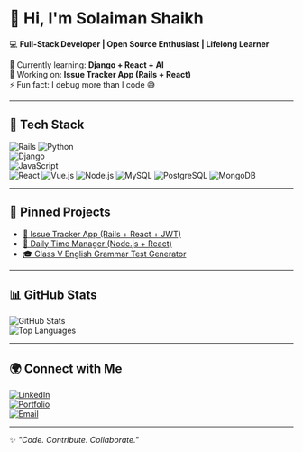 # 👋 Hi, I'm Solaiman Shaikh  

💻 **Full-Stack Developer | Open Source Enthusiast | Lifelong Learner**  

🌱 Currently learning: **Django + React + AI**  
🔭 Working on: **Issue Tracker App (Rails + React)**  
⚡ Fun fact: I debug more than I code 😅  

---

## 🚀 Tech Stack
![Rails](https://img.shields.io/badge/-Ruby_on_Rails-D30001?logo=rubyonrails&logoColor=fff)
![Python](https://img.shields.io/badge/-Python-3776AB?logo=python&logoColor=fff)  
![Django](https://img.shields.io/badge/-Django-092E20?logo=django&logoColor=fff)  
![JavaScript](https://img.shields.io/badge/-JavaScript-F7DF1E?logo=javascript&logoColor=000)  
![React](https://img.shields.io/badge/-React-61DAFB?logo=react&logoColor=000)
![Vue.js](https://img.shields.io/badge/-Vue.js-4FC08D?logo=vuedotjs&logoColor=fff)
![Node.js](https://img.shields.io/badge/-Node.js-339933?logo=node.js&logoColor=fff)
![MySQL](https://img.shields.io/badge/-MySQL-4479A1?logo=mysql&logoColor=fff)
![PostgreSQL](https://img.shields.io/badge/-PostgreSQL-4169E1?logo=postgresql&logoColor=fff)
![MongoDB](https://img.shields.io/badge/-MongoDB-47A248?logo=mongodb&logoColor=fff)


---

## 📌 Pinned Projects  
- [🔐 Issue Tracker App (Rails + React + JWT)](https://github.com/solai24/issue-tracker)  
- [📅 Daily Time Manager (Node.js + React)](https://github.com/solai24/time-manager)  
- [🎓 Class V English Grammar Test Generator](https://github.com/solai24/grammar-test)  

---

## 📊 GitHub Stats  
![GitHub Stats](https://github-readme-stats.vercel.app/api?username=solai24&show_icons=true&theme=tokyonight)  
![Top Languages](https://github-readme-stats.vercel.app/api/top-langs/?username=solai24&layout=compact&theme=tokyonight)  

---

## 🌍 Connect with Me  
[![LinkedIn](https://img.shields.io/badge/-LinkedIn-0077B5?logo=linkedin&logoColor=fff)](https://linkedin.com/in/solaiman-shaikh-12a3272a2)  
[![Portfolio](https://img.shields.io/badge/-Portfolio-000?logo=vercel&logoColor=fff)](https://<your-portfolio>)  
[![Email](https://img.shields.io/badge/-Email-D14836?logo=gmail&logoColor=fff)](mailto:solai.uit@gmail.com)  

---
✨ *"Code. Contribute. Collaborate."*
